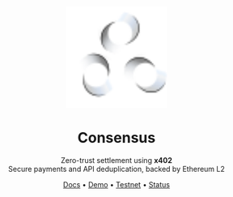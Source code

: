 <p align="center">
  <img src="assets/logo-light.svg" width="200" alt="Consensus Logo">
</p>

<h1 align="center">Consensus</h1>

<p align="center">
  Zero-trust settlement using <strong>x402</strong><br>
  Secure payments and API deduplication, backed by Ethereum L2
</p>

<p align="center">
  <a href="#">Docs</a> •
  <a href="#">Demo</a> •
  <a href="#">Testnet</a> •
  <a href="#">Status</a>
</p>
